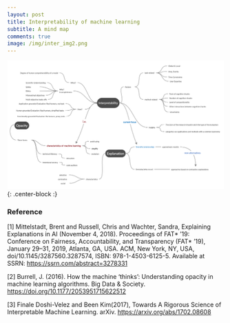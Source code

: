```yaml
---
layout: post
title: Interpretability of machine learning
subtitle: A mind map
comments: true
image: /img/inter_img2.png
---
```


![map](../img/inter-map.png){: .center-block :}



### Reference
[1] Mittelstadt, Brent and Russell, Chris and Wachter, Sandra, Explaining Explanations in AI (November 4, 2018). Proceedings of FAT* ’19: Conference on Fairness, Accountability, and Transparency (FAT* ’19), January 29–31, 2019, Atlanta, GA, USA. ACM, New York, NY, USA, doi/10.1145/3287560.3287574, ISBN: 978-1-4503-6125-5. Available at SSRN: https://ssrn.com/abstract=3278331

[2] Burrell, J. (2016). How the machine ‘thinks’: Understanding opacity in machine learning algorithms. Big Data & Society. https://doi.org/10.1177/2053951715622512

[3] Finale Doshi-Velez and Been Kim(2017), Towards A Rigorous Science of Interpretable Machine Learning. arXiv. https://arxiv.org/abs/1702.08608 
